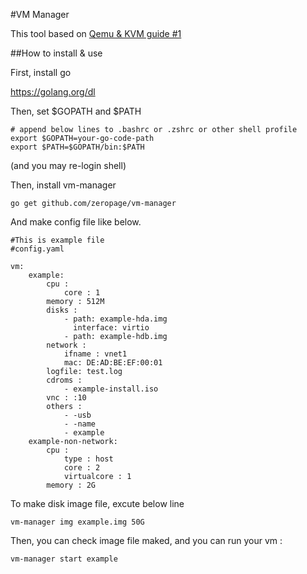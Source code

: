 #VM Manager

This tool based on [Qemu & KVM guide #1](http://www.slideshare.net/baramdori/qemu-kvm-guide-1-intro-basic)

##How to install & use

First, install go

https://golang.org/dl

Then, set $GOPATH and $PATH

```
# append below lines to .bashrc or .zshrc or other shell profile
export $GOPATH=your-go-code-path
export $PATH=$GOPATH/bin:$PATH
```
(and you may re-login shell)

Then, install vm-manager

```
go get github.com/zeropage/vm-manager
```

And make config file like below.
```
#This is example file
#config.yaml

vm:
    example:
        cpu :
            core : 1
        memory : 512M
        disks :
            - path: example-hda.img
              interface: virtio
            - path: example-hdb.img
        network :
            ifname : vnet1
            mac: DE:AD:BE:EF:00:01
        logfile: test.log
        cdroms :
            - example-install.iso
        vnc : :10
        others :
            - -usb
            - -name
            - example
    example-non-network:
        cpu :
            type : host
            core : 2
            virtualcore : 1
        memory : 2G
```

To make disk image file, excute below line
```
vm-manager img example.img 50G
```

Then, you can check image file maked, and you can run your vm :
```
vm-manager start example
```

